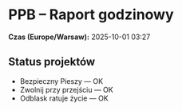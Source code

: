 # PPB – Raport godzinowy
**Czas (Europe/Warsaw):** 2025-10-01 03:27

## Status projektów
- Bezpieczny Pieszy — OK
- Zwolnij przy przejściu — OK
- Odblask ratuje życie — OK

